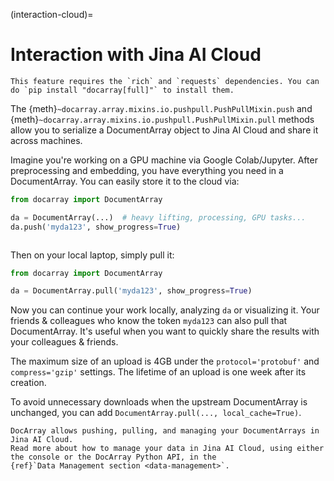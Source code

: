 (interaction-cloud)=
# Interaction with Jina AI Cloud

```{important}
This feature requires the `rich` and `requests` dependencies. You can do `pip install "docarray[full]"` to install them.
```

The {meth}`~docarray.array.mixins.io.pushpull.PushPullMixin.push` and {meth}`~docarray.array.mixins.io.pushpull.PushPullMixin.pull` methods allow you to serialize a DocumentArray object to Jina AI Cloud and share it across machines.

Imagine you're working on a GPU machine via Google Colab/Jupyter. After preprocessing and embedding, you have everything you need in a DocumentArray. You can easily store it to the cloud via:

```python
from docarray import DocumentArray

da = DocumentArray(...)  # heavy lifting, processing, GPU tasks...
da.push('myda123', show_progress=True)
```

```{figure} images/da-push.png

```

Then on your local laptop, simply pull it:

```python
from docarray import DocumentArray

da = DocumentArray.pull('myda123', show_progress=True)
```

Now you can continue your work locally, analyzing `da` or visualizing it. Your friends & colleagues who know the token `myda123` can also pull that DocumentArray. It's useful when you want to quickly share the results with your colleagues & friends.

The maximum size of an upload is 4GB under the `protocol='protobuf'` and `compress='gzip'` settings. The lifetime of an upload is one week after its creation.

To avoid unnecessary downloads when the upstream DocumentArray is unchanged, you can add `DocumentArray.pull(..., local_cache=True)`.

```{seealso}
DocArray allows pushing, pulling, and managing your DocumentArrays in Jina AI Cloud.
Read more about how to manage your data in Jina AI Cloud, using either the console or the DocArray Python API, in the
{ref}`Data Management section <data-management>`.
```
